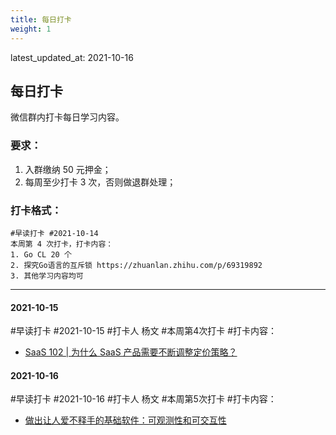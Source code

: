 ```yaml
---
title: 每日打卡
weight: 1
---
```


latest_updated_at: 2021-10-16

## 每日打卡

微信群内打卡每日学习内容。

### 要求：

1. 入群缴纳 50 元押金；
2. 每周至少打卡 3 次，否则做退群处理；

### 打卡格式：

```
#早读打卡 #2021-10-14 
本周第 4 次打卡，打卡内容：
1. Go CL 20 个
2. 探究Go语言的互斥锁 https://zhuanlan.zhihu.com/p/69319892
3. 其他学习内容均可
```

----

#### 2021-10-15

#早读打卡 #2021-10-15
#打卡人 杨文
#本周第4次打卡
#打卡内容：
- [SaaS 102 | 为什么 SaaS 产品需要不断调整定价策略？](https://mp.weixin.qq.com/s/j5-0DvmeBhuWZWTf0qCHbA)

#### 2021-10-16

#早读打卡 #2021-10-16
#打卡人 杨文
#本周第5次打卡
#打卡内容：
- [做出让人爱不释手的基础软件：可观测性和可交互性](https://mp.weixin.qq.com/s/WEO1y8vg21CXlix8wO28hw)
